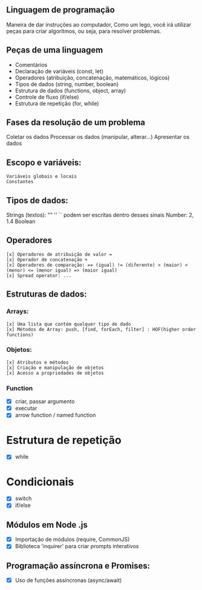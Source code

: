 ## Linguagem de programação

 Maneira de dar instruções ao computador,
 Como um lego, você irá utilizar peças para criar algoritmos, ou seja, para resolver problemas. 

## Peças de uma linguagem

 - Comentários
 - Declaração de variáveis (const, let)
 - Operadores (atribuição, concatenação, matemáticos, lógicos)
 - Tipos de dados (string, number, boolean)
 - Estrutura de dados (functions, object, array)
 - Controle de fluxo (if/else)
 - Estrutura de repetição (for, while)

## Fases da resolução de um problema

 Coletar os dados
 Processar os dados (manipular, alterar...)
 Apresentar os dados

## Escopo e variáveis:

    Variáveis globais e locais
    Constantes

 ## Tipos de dados:

 Strings (textos): "" '' `` podem ser escritas dentro desses sinais
 Number: 2, 1.4
 Boolean

## Operadores

    [x] Operadores de atribuição de valor =
    [x] Operador de concatenação +
    [x] Operadores de comparação: == (igual) != (diferente) > (maior) < (menor) <= (menor igual) => (maior igual)
    [x] Spread operator: ...

## Estruturas de dados:

### Arrays:

    [x] Uma lista que contém qualquer tipo de dado
    [x] Métodos de Array: push, [find, forEach, filter] : HOF(higher order functions)

### Objetos:

    [x] Atributos e métodos
    [x] Criação e manipulação de objetos
    [x] Acesso a propriedades de objetos

### Function

 - [x] criar, passar argumento
 - [x] executar
 - [x] arrow function / named function

# Estrutura de repetição
 - [x] while

# Condicionais

 - [x] switch
 - [x] if/else

## Módulos em Node .js

 - [x] Importação de módulos (require, CommonJS)
 - [x] Biblioteca 'inquirer' para criar prompts interativos

## Programação assíncrona e Promises:

 - [x] Uso de funções assíncronas (async/await)